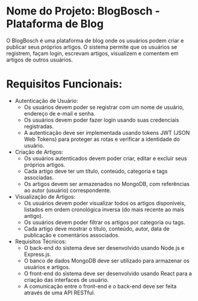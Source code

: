 # Nome do Projeto: BlogBosch - Plataforma de Blog
O BlogBosch é uma plataforma de blog onde os usuários podem criar e publicar seus próprios artigos. O sistema permite que os usuários se registrem,
façam login, escrevam artigos, visualizem e comentem em artigos de outros usuários.
# Requisitos Funcionais:
- Autenticação de Usuário:
    - Os usuários devem poder se registrar com um nome de usuário, endereço de e-mail e senha.
    - Os usuários devem poder fazer login usando suas credenciais registradas.
    - A autenticação deve ser implementada usando tokens JWT (JSON Web Tokens) para proteger as rotas e verificar a identidade do usuário.
- Criação de Artigos:
    - Os usuários autenticados devem poder criar, editar e excluir seus próprios artigos.
    - Cada artigo deve ter um título, conteúdo, categoria e tags associadas.
    - Os artigos devem ser armazenados no MongoDB, com referências ao autor (usuário) correspondente.
- Visualização de Artigos:
    - Os usuários devem poder visualizar todos os artigos disponíveis, listados em ordem cronológica inversa (do mais recente ao mais antigo).
    - Os usuários devem poder filtrar os artigos por categoria ou tags.
    - Cada artigo deve mostrar o título, conteúdo, autor, data de publicação e comentários associados.
- Requisitos Técnicos:
    - O back-end do sistema deve ser desenvolvido usando Node.js e Express.js.
    - O banco de dados MongoDB deve ser utilizado para armazenar os usuários e artigos.
    - O front-end do sistema deve ser desenvolvido usando React para a criação das interfaces de usuário.
    - A comunicação entre o front-end e o back-end deve ser feita através de uma API RESTful.